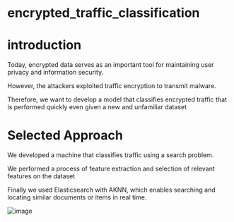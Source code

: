# encrypted_traffic_classification

# introduction

Today, encrypted data serves as an important tool for maintaining user privacy and information security. 

However, the attackers exploited traffic encryption to transmit malware.

Therefore, we want to develop a model that classifies encrypted traffic that is performed quickly even given a new and unfamiliar dataset

# Selected Approach

We developed a machine that classifies traffic using a search problem.

We performed a process of feature extraction and selection of relevant features on the dataset

Finally we used Elasticsearch with AKNN, which  enables searching and locating similar documents or items in real time.


![image](https://github.com/rivkabuskila/encrypted_traffic_classification/assets/93525881/f687a1db-d9b6-4f1c-be3b-dde2e2ad0958)
